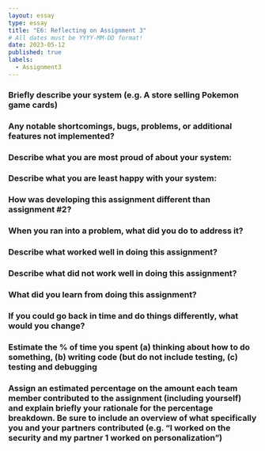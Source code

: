 ```yaml
---
layout: essay
type: essay
title: "E6: Reflecting on Assignment 3"
# All dates must be YYYY-MM-DD format!
date: 2023-05-12
published: true
labels:
  - Assignment3
--- 
```


### Briefly describe your system (e.g. A store selling Pokemon game cards)


### Any notable shortcomings, bugs, problems, or additional features not implemented?


### Describe what you are most proud of about your system:


### Describe what you are least happy with your system:


### How was developing this assignment different than assignment #2?


### When you ran into a problem, what did you do to address it?


### Describe what worked well in doing this assignment?


### Describe what did not work well in doing this assignment?


### What did you learn from doing this assignment?


### If you could go back in time and do things differently, what would you change?


### Estimate the % of time you spent (a) thinking about how to do something, (b) writing code (but do not include testing, (c) testing and debugging


### Assign an estimated percentage on the amount each team member contributed to the assignment (including yourself) and explain briefly your rationale for the percentage breakdown. Be sure to include an overview of what specifically you and your partners contributed (e.g. “I worked on the security and my partner 1 worked on personalization”)
